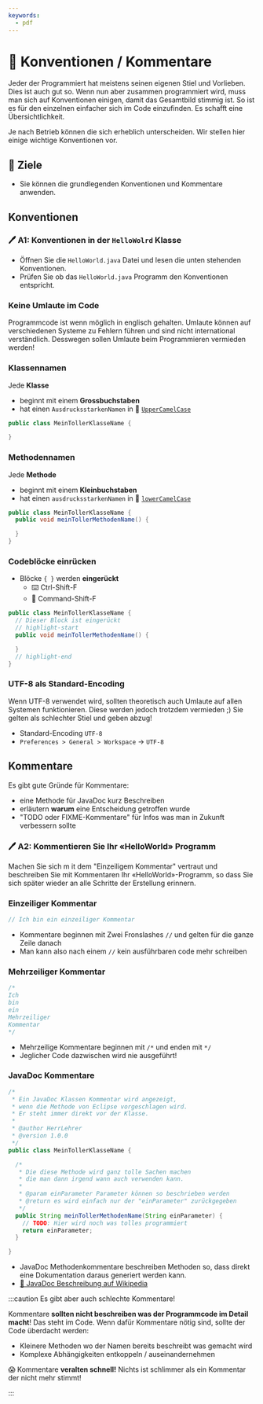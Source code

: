 ```yaml
---
keywords:
  - pdf
---
```


# 📐 Konventionen / Kommentare

Jeder der Programmiert hat meistens seinen eigenen Stiel und Vorlieben. Dies ist
auch gut so. Wenn nun aber zusammen programmiert wird, muss man sich auf
Konventionen einigen, damit das Gesamtbild stimmig ist. So ist es für den
einzelnen einfacher sich im Code einzufinden. Es schafft eine Übersichtlichkeit.

Je nach Betrieb können die sich erheblich unterscheiden. Wir stellen hier einige
wichtige Konventionen vor.

## :dart: Ziele

- Sie können die grundlegenden Konventionen und Kommentare anwenden.

## Konventionen

### :pen: A1: Konventionen in der `HelloWolrd` Klasse

- Öffnen Sie die `HelloWorld.java` Datei und lesen die unten stehenden
  Konventionen.
- Prüfen Sie ob das `HelloWorld.java` Programm den Konventionen entspricht.

### **Keine Umlaute** im Code

Programmcode ist wenn möglich in englisch gehalten. Umlaute können auf
verschiedenen Systeme zu Fehlern führen und sind nicht international
verständlich. Desswegen sollen Umlaute beim Programmieren vermieden werden!

### Klassennamen

Jede **Klasse**

- beginnt mit einem **Grossbuchstaben**
- hat einen `AusdrucksstarkenNamen` in :camel:
  [`UpperCamelCase`](http://wiki.c2.com/?UpperCamelCase)

```java
public class MeinTollerKlasseName {

}
```

### Methodennamen

Jede **Methode**

- beginnt mit einem **Kleinbuchstaben**
- hat einen `ausdrucksstarkenNamen` in :camel:
  [`lowerCamelCase`](http://wiki.c2.com/?LowerCamelCase)

```java
public class MeinTollerKlasseName {
  public void meinTollerMethodenName() {

  }
}
```

### Codeblöcke einrücken

- Blöcke `{ }` werden **eingerückt**
  - :keyboard: Ctrl-Shift-F
  - :apple: Command-Shift-F

```java
public class MeinTollerKlasseName {
  // Dieser Block ist eingerückt
  // highlight-start
  public void meinTollerMethodenName() {

  }
  // highlight-end
}
```

### UTF-8 als Standard-Encoding

Wenn UTF-8 verwendet wird, sollten theoretisch auch Umlaute auf allen Systemen
funktionieren. Diese werden jedoch trotzdem vermieden ;) Sie gelten als
schlechter Stiel und geben abzug!

- Standard-Encoding `UTF-8`
- `Preferences > General > Workspace` -> `UTF-8`

## Kommentare

Es gibt gute Gründe für Kommentare:

- eine Methode für JavaDoc kurz Beschreiben
- erläutern **warum** eine Entscheidung getroffen wurde
- "TODO oder FIXME-Kommentare" für Infos was man in Zukunft verbessern sollte

### :pen: A2: Kommentieren Sie Ihr «HelloWorld» Programm

Machen Sie sich m it dem "Einzeiligem Kommentar" vertraut und beschreiben Sie
mit Kommentaren Ihr «HelloWorld»-Programm, so dass Sie sich später wieder an
alle Schritte der Erstellung erinnern.

### Einzeiliger Kommentar

```java
// Ich bin ein einzeiliger Kommentar
```

- Kommentare beginnen mit Zwei Fronslashes `//` und gelten für die ganze Zeile
  danach
- Man kann also nach einem `//` kein ausführbaren code mehr schreiben

### Mehrzeiliger Kommentar

```java
/*
Ich
bin
ein
Mehrzeiliger
Kommentar
*/
```

- Mehrzeilige Kommentare beginnen mit `/*` und enden mit `*/`
- Jeglicher Code dazwischen wird nie ausgeführt!

### JavaDoc Kommentare

```java
/*
 * Ein JavaDoc Klassen Kommentar wird angezeigt,
 * wenn die Methode von Eclipse vorgeschlagen wird.
 * Er steht immer direkt vor der Klasse.
 *
 * @author HerrLehrer
 * @version 1.0.0
 */
public class MeinTollerKlasseName {

  /*
   * Die diese Methode wird ganz tolle Sachen machen
   * die man dann irgend wann auch verwenden kann.
   *
   * @param einParameter Parameter können so beschrieben werden
   * @return es wird einfach nur der "einParameter" zurückgegeben
   */
  public String meinTollerMethodenName(String einParameter) {
    // TODO: Hier wird noch was tolles programmiert
    return einParameter;
  }

}
```

- JavaDoc Methodenkommentare beschreiben Methoden so, dass direkt eine
  Dokumentation daraus generiert werden kann.
- [:link: JavaDoc Beschreibung auf Wikipedia](https://de.wikipedia.org/wiki/Javadoc)

:::caution Es gibt aber auch schlechte Kommentare!

Kommentare **sollten nicht beschreiben was der Programmcode im Detail macht**!
Das steht im Code. Wenn dafür Kommentare nötig sind, sollte der Code überdacht
werden:

- Kleinere Methoden wo der Namen bereits beschreibt was gemacht wird
- Komplexe Abhängigkeiten entkoppeln / auseinandernehmen

:scream: Kommentare **veralten schnell!** Nichts ist schlimmer als ein Kommentar
der nicht mehr stimmt!

:::
